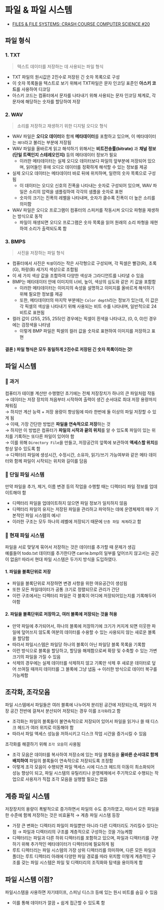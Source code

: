 # 파일 & 파일 시스템

* [FILES & FILE SYSTEMS: CRASH COURSE COMPUTER SCIENCE #20](https://thecrashcourse.com/courses/files-file-systems-crash-course-computer-science-20/)

## 파일 형식

### 1. TXT 

> 텍스트 데이터를 저장하는 데 사용되는 파일 형식

* TXT 파일의 원시값은 2진수로 저장된 긴 숫자 목록으로 구성
* 이 숫자 목록들을 텍스트로 보기 위해서 TXT파일은 문자 인코딩 표준인 **아스키 코드**를 사용하여 디코딩
* 아스키 코드는 컴퓨터에서 문자를 나타내기 위해 사용되는 문자 인코딩 체계로, 각 문자에 해당하는 숫자를 할당하여 저장

### 2. WAV 

> 소리를 저장하고 재생하기 위한 디지털 오디오 형식

* WAV 파일은 **오디오 데이터**와 함께 **메타데이터**를 포함하고 있으며, 이 메타데이터는 ```헤더```라고 불리는 부분에 저장됨
* WAV 파일을 올바르게 읽고 해석하기 위해서는 **비트전송률(bitrate)** 과 **채널 정보(단일 트랙인지 스테레오인지)** 등의 메타데이터 정보가 필요
  * 이러한 메타데이터는 실제 오디오 데이터보다 파일의 앞부분에 저장되어 있으며, 읽어들인 후에 오디오 데이터를 정확하게 해석할 수 있는 정보를 제공
* 실제 오디오 데이터는 메타데이터 바로 뒤에 위치하며, 일련의 숫자 목록으로 구성됨
  * 이 데이터는 오디오 신호의 진폭을 나타내는 숫자로 구성되어 있으며, WAV 파일은 소리의 압력을 샘플링하여 각각의 샘플을 숫자로 표현
  * 숫자의 크기는 진폭의 레벨을 나타내며, 숫자가 클수록 진폭이 더 높은 소리를 의미함
* WAV 파일은 오디오 프로그램이 컴퓨터의 스피커를 작동시켜 오디오 파형을 재생하는 방식으로 동작
  * 파일이 재생되면 오디오 프로그램은 숫자 목록을 읽어 원래의 소리 파형을 재현하여 소리가 출력되도록 함

### 3. BMPS 

> 사진을 저장하는 파일 형식

* 컴퓨터에서 사진은 ```픽셀```이라는 작은 사각형으로 구성되며, 각 픽셀은 빨강(R), 초록(G), 파랑(B) 세가지 색상으로 조합됨
* 이 세 가지 색상 값을 조합하여 다양한 색상과 그라디언트를 나타낼 수 있음
* BMP는 메타데이터 안에 이미지의 너비, 높이, 색상의 심도와 같은 키 값을 포함함
  * 이러한 메타데이터는 이미지의 속성을 설명하고 이미지를 올바르게 해석하기 위해 필요한 정보를 제공
  * 또한, 메타데이터의 마지막 부분에는 ```Color depth```라는 정보가 있는데, 이 값은 각 픽셀의 색상을 나타내기 위해 사용되는 비트 수를 나타내며, 일반적으로 24비트로 표현됨
* 컬러 값이 (255, 255, 255)인 경우에는 픽셀이 흰색을 나타내고, (0, 0, 0)인 경우에는 검정색을 나타냄
  * 이렇게 BMP 파일은 픽셀의 컬러 값을 숫자로 표현하여 이미지를 저장하고 표현

#### 결론 ) 파일 형식은 모두 동일하게 2진수로 저장된 긴 숫자 목록이라는 것!

## 파일 시스템 

### 📍 과거 

컴퓨터가 테이블 계산만 수행했던 초기에는 전체 저장장치가 하나의 큰 파일처럼 작동  
→ 데이터는 저장 장치의 처음부터 시작하여 출력이 생긴 순서대로 최대 저장 용량까지 채워짐  
→ 하지만 계산 능력 + 저장 용량이 향상됨에 따라 한번에 둘 이상의 파일 저장할 수 있게 됨    
→ 이때, 가장 간단한 방법은 **파일을 연속적으로 저장**하는 것  
→ 하지만 이 방법은 컴퓨터가 **파일의 시작과 끝의 위치**를 알 수 있도록 파일이 있는 위치를 기록하는 또다른 파일이 있어야 함  
→ 이를 위해 ```Directory File```을 만들고, 저장공간의 앞쪽에 보관하여 **액세스할 위치**를 항상 알수 있도록 함  
→ 디렉터리 파일에 생성시간, 수정시간, 소유자, 읽기/쓰기 가능여부와 같은 메타 데이터와 함께 파일이 시작되는 위치와 길이를 담음   

### 📍 단일 파일 시스템 

만약 파일을 추가, 제거, 이름 변경 등의 작업을 수행할 때는 디렉터리 파일 정보를 업데이트해야 함
* 디렉터리 파일을 업데이트하지 않으면 파일 정보가 일치하지 않음
* 디렉터리 파일의 유지는 저장된 파일을 관리하고 파악하는 데에 운영체제의 매우 기본적인 파일 시스템의 예시!
* 이러한 구조는 모두 하나의 레벨에 저장되기 때문에 ```단층 파일 체계```라고 함

### 📍 현재 파일 시스템

파일을 서로 맞닿게 묶어서 저장하는 것은 데이터를 추가할 때 문제가 생김  
예를들어 todo.txt 데이터를 추가한다면 carrie.bmp의 일부를 덮어쓰지 않고서는 공간이 없음!!
따라서 현대 파일 시스템은 두가지 방식을 도입하였다.

#### 1. 파일을 블록단위로 저장

- 파일을 블록단위로 저장하면 변경 사항을 위한 여유공간이 생성됨
- 또한 모든 파일데이터가 공통 크기로 정렬되므로 관리가 간단
- 이런 구조에서는 디렉터리 파일은 각 블록이 어디에 저장되어있는지를 기록해두어야함

#### 2. 파일을 블록단위로 저장하고, 여러 블록에 저장되는 것을 허용

- 만약 파일에 추가되어서, 하나의 블록에 저장하기에 크기가 커지게 되면 이웃한 파일에 덮어쓰지 않도록 여분의 데이터를 수용할 수 있는 사용되지 않는 새로운 블록을 할당함
- 따라서 파일시스템은 파일당 하나의 블록이 아닌 파일당 블록 목록을 기록함
- 이런 방식으로 블록을 할당하고, 할당을 해제함으로써 확장 및 수축할 수 있는 가변 크기의 파일을 가질 수 있음
- 삭제의 경우에는 실제 데이터를 삭제하지 않고 기록만 삭제 후 새로운 데이터로 덮어 쓰여질 때까지 데이터를 그 블록에 그냥 냅둠 → 이러한 방식으로 데이터 복구를 가능케함

## 조각화, 조각모음

파일 시스템에서 파일들은 여러 블록에 나누어져 분리된 공간에 저장되는데, 파일이 저장 공간 전반에 걸쳐서 분산되어 저장되는 경우 이를 ```조각화```라고 함
* 조각화는 파일의 블록들이 불연속적으로 저장되어 있어서 파일을 읽거나 쓸 때 디스크 헤드가 여러 위치로 이동해야 함
* 따라서 파일 액세스 성능을 저하시키고 디스크 작업 시간을 증가시킬 수 있음

조각화를 해결하기 위해 ```조각 모음```이 사용됨
* 조각 모음은 데이터를 복사하여 저장소에 있는 파일 블록들을 **올바른 순서대로 함께 배치하여** 파일의 블록들이 연속적으로 저장되도록 조정함
* 이렇게 조각 모음이 수행되면 파일 액세스 시에 디스크 헤드의 이동이 최소화되어 성능 향상이 되고, 파일 시스템의 유틸리티나 운영체제에서 주기적으로 수행되는 작업으로 사용자가 직접 조각 모음을 실행할 필요는 없음

## 계층 파일 시스템

저장장치의 용량이 폭발적으로 증가하면서 파일의 수도 증가하였고, 따라서 모든 파일을 한 수준에 함께 저장하는 것은 비효율적 → 계층 파일 시스템 등장
- 가장 큰 변화는 디렉터리 파일이 파일뿐만 아니라 다른 디렉터리도 가리킬수 있다는 점 → 파일과 디렉터리의 구조를 계층적으로 구성하는 것을 가능케함
- 디렉터리는 파일과 다른 하위 디렉터리를 포함하고 있으며, 파일과 디렉터리를 구분하기 위해 추가적인 메타데이터가 디렉터리에 필요하게 됨
- 루트 디렉터리는 파일 시스템의 가장 상위 디렉터리를 의미하며, 다른 모든 파일과 폴더는 루트 디렉터리 아래에 다양한 파일 경로를 따라 위치함
이렇게 계층적인 구조를 갖는 파일 시스템은 파일 및 디렉터리의 조직화와 탐색을 용이하게 함

## 파일 시스템 이점?

파일시스템을 사용하면 자기테이프, 스피닝 디스크 등에 있는 원시 비트를 숨길 수 있음
- 이를 통해 데이터가 깔끔 + 쉽게 접근할 수 있도록 함
